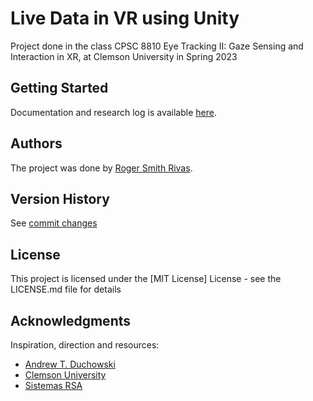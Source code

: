 # Live Data in VR using Unity
Project done in the class CPSC 8810 Eye Tracking II: Gaze Sensing and Interaction in XR, at Clemson University in Spring 2023

## Getting Started
Documentation and research log is available [here](https://rogersmithr.github.io/Live-Data-in-VR/index.html).

## Authors
The project was done by [Roger Smith Rivas](https://www.linkedin.com/in/rogersmithr/).

## Version History
See [commit changes](https://github.com/RogerSmithR/Live-Data-in-VR/commits/main/README.md)

## License

This project is licensed under the [MIT License] License - see the LICENSE.md file for details

## Acknowledgments

Inspiration, direction and resources:
* [Andrew T. Duchowski](http://andrewd.ces.clemson.edu/)
* [Clemson University](https://www.clemson.edu/)
* [Sistemas RSA](https://sistemasrsa.com/)
